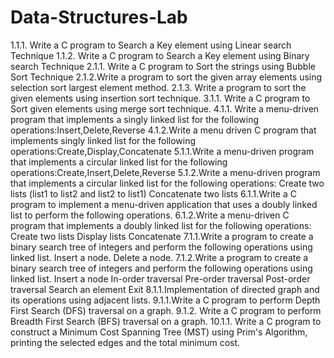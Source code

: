 # Data-Structures-Lab
1.1.1. Write a C program to Search a Key element using Linear search Technique
1.1.2. Write a C program to Search a Key element using Binary search Technique
2.1.1. Write a C program to Sort the strings using Bubble Sort Technique
2.1.2.Write a program to sort the given array elements using selection sort largest element method.
2.1.3. Write a program to sort the given elements using insertion sort technique.
3.1.1. Write a C program to Sort given elements using merge sort technique.
4.1.1. Write a menu-driven program that implements a singly linked list for the following operations:Insert,Delete,Reverse
4.1.2.Write a menu driven C program that implements singly linked list for the following operations:Create,Display,Concatenate
5.1.1.Write a menu-driven program that implements a circular linked list for the following operations:Create,Insert,Delete,Reverse
5.1.2.Write a menu-driven program that implements a circular linked list for the following operations:
Create two lists (list1 to list2 and list2 to list1)
Concatenate two lists
6.1.1.Write a C program to implement a menu-driven application that uses a doubly linked list to perform the following operations.
6.1.2.Write a menu-driven C program that implements a doubly linked list for the following operations:
Create two lists
Display lists
Concatenate
7.1.1.Write a program to create a binary search tree of integers and perform the following operations using linked list.
Insert a node.
Delete a node.
7.1.2.Write a program to create a binary search tree of integers and perform the following operations using linked list.
Insert a node
In-order traversal
Pre-order traversal
Post-order traversal
Search an element
Exit
8.1.1.Implementation of directed graph and its operations using adjacent lists.
9.1.1.Write a C program to perform Depth First Search (DFS) traversal on a graph.
9.1.2. Write a C program to perform Breadth First Search (BFS) traversal on a graph.
10.1.1. Write a C program to construct a Minimum Cost Spanning Tree (MST) using Prim's Algorithm, printing the selected edges and the total minimum cost.
